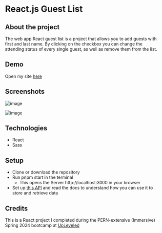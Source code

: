 # React.js Guest List 


## About the project

The web app React guest list is a project that allows you to add guests with first and last name. By clicking on the checkbox you can change the attending status of every single guest, as well as remove them from the list. 

## Demo
Open my site [here](https://latest-version-react-guest-list.netlify.app/)



## Screenshots
![image](https://github.com/CornaSn/react-guest-list/assets/165194143/270657fc-886c-460b-8caa-ebfcb50cf7bb "Screenshot of input fields")

![image](https://github.com/CornaSn/react-guest-list/assets/165194143/0a7fd140-d42d-42b1-ace6-96592b73cad6 "Screenshot of guest list")

## Technologies
- React
- Sass

## Setup
- Clone or download the repository
- Run pnpm start in the terminal
  - This opens the Server http://localhost:3000 in your browser
- Set up [this API](https://github.com/upleveled/express-guest-list-api-memory-data-store) and read the docs to understand how you can use it to store and retrieve data

##  Credits
This is a React project I completed during the PERN-extensive (Immersive) Spring 2024 bootcamp at [UpLeveled](https://github.com/upleveled) 

